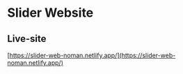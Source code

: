 # Slider Website
## Live-site
 [https://slider-web-noman.netlify.app/](https://slider-web-noman.netlify.app/)
